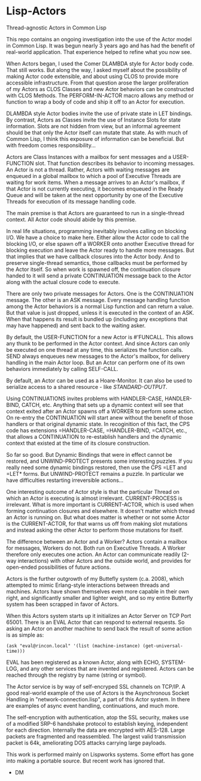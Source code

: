 # Lisp-Actors
Thread-agnostic Actors in Common Lisp

This repo contains an ongoing investigation into the use of the Actor model in Common Lisp. It was begun nearly 3 years ago and has had the benefit of real-world application. That experience helped to refine what you now see. 

When Actors began, I used the Comer DLAMBDA style for Actor body code. That still works. But along the way, I asked myself about the possibility of making Actor code extensible, and about using CLOS to provide more accessible infrastructure. From that question arose the larger proliferation of my Actors as CLOS Classes and new Actor behaviors can be constructed with CLOS Methods. The PERFORM-IN-ACTOR macro allows any method or function to wrap a body of code and ship it off to an Actor for execution. 

DLAMBDA style Actor bodies invite the use of private state in LET bindings. By contrast, Actors as Classes invite the use of Instance Slots for state information. Slots are not hidden from view, but an informal agreement should be that only the Actor itself can mutate that state. As with much of Common Lisp, I think this exposure of information can be beneficial. But with freedom comes responsibility...

Actors are Class Instances with a mailbox for sent messages and a USER-FUNCTION slot. That function describes its behavior to incoming messages. An Actor is not a thread. Rather, Actors with waiting messages are enqueued in a global mailbox to which a pool of Executive Threads are waiting for work items. When a message arrives to an Actor's mailbox, if that Actor is not currently executing, it becomes enqueued in the Ready Queue and will be taken at the next opportunity by one of the Executive Threads for execution of its message handling code.

The main premise is that Actors are guaranteed to run in a single-thread context. All Actor code should abide by this premise.

In real life situations, programming inevitably involves calling on blocking I/O. We have a choice to make here. Either allow the Actor code to call the blocking I/O, or else spawn off a WORKER onto another Executive thread for blocking execution and leave the Actor ready to handle more messages. But that implies that we have callback closures into the Actor body. And to preserve single-thread semantics, those callbacks must be performed by the Actor itself. So when work is spawned off, the continuation closure handed to it will send a private CONTINUATION message back to the Actor along with the actual closure code to execute.

There are only two private messages for Actors. One is the CONTINUATION message. The other is an ASK message. Every message handling function among the Actor behaviors is a normal Lisp function and can return a value. But that value is just dropped, unless it is executed in the context of an ASK. When that happens its result is bundled up (including any exceptions that may have happened) and sent back to the waiting asker.

By default, the USER-FUNCTION for a new Actor is #'FUNCALL. This allows any thunk to be performed in the Actor context. And since Actors can only be executed on one thread at any time, this serializes the function calls. SEND always enqueues new messages to the Actor's mailbox, for delivery handling in the main Actor loop. But an Actor can perform one of its own behaviors immediately by calling SELF-CALL.

By default, an Actor can be used as a Hoare-Monitor. It can also be used to serialize access to a shared resource - like *STANDARD-OUTPUT*.

Using CONTINUATIONS invites problems with HANDLER-CASE, HANDLER-BIND, CATCH, etc. Anything that sets up a dynamic context will see that context exited after an Actor spawns off a WORKER to perform some action. On re-entry the CONTINUATION will start anew without the benefit of those handlers or that original dynamic state. In recoginition of this fact, the CPS code has extensions =HANDLER-CASE, =HANDLER-BIND, =CATCH, etc., that allows a CONTINUATION to re-establish handlers and the dynamic context that existed at the time of its closure construction.

So far so good. But Dynamic Bindings that were in effect cannot be restored, and UNWIND-PROTECT presents some interesting puzzles. If you really need some dynamic bindings restored, then use the CPS =LET and =LET* forms. But UNWIND-PROTECT remains a puzzle. In particular we have difficulties restarting irreversible actions...

One interesting outcome of Actor style is that the particular Thread on which an Actor is executing is almost irrelevant. CURRENT-PROCESS is irrelevant. What is more important is CURRENT-ACTOR, which is used when forming continuation closures and elsewhere. It doesn't matter which thread an Actor is running on. But what does matter is whether or not some Actor is the CURRENT-ACTOR, for that warns us off from making slot mutations and instead asking the other Actor to perform those mutations for itself.

The difference between an Actor and a Worker? Actors contain a mailbox for messages, Workers do not. Both run on Executive Threads. A Worker therefore only executes one action. An Actor can communicate readily (2-way interactions) with other Actors and the outside world, and provides for open-ended possibilities of future actions.

Actors is the further outgrowth of my Buttefly system (c.a. 2008), which attempted to mimic Erlang-style interactions between threads and machines. Actors have shown themselves even more capable in their own right, and significantly smaller and lighter weight, and so my entire Butterfly system has been scrapped in favor of Actors. 

When this Actors system starts up it initializes an Actor Server on TCP Port 65001. There is an EVAL Actor that can respond to external requests. So asking an Actor on another machine to send back the result of some action is as simple as:

    (ask "eval@rincon.local" '(list (machine-instance) (get-universal-time)))
    
EVAL has been registered as a known Actor, along with ECHO, SYSTEM-LOG, and any other services that are invented and registered. Actors can be reached through the registry by name (string or symbol).

The Actor service is by way of self-encryped SSL channels on TCP/IP. A good real-world example of the use of Actors is the Asynchronous Socket Handling in "network-connection.lisp", a part of this Actor system. In there are examples of async event handling, continuations, and much more. 

The self-encryption with authentication, atop the SSL security, makes use of a modified SRP-6 handshake protocol to establish keying, independent for each direction. Internally the data are encrypted with AES-128. Large packets are fragmented and reassembled. The largest valid transmission packet is 64k, ameliorating DOS attacks carrying large payloads.

This work is performed mainly on Lispworks systems. Some effort has gone into making a portable source. But recent work has ignored that.

- DM

